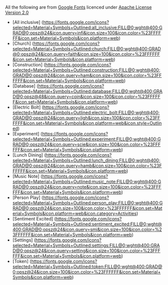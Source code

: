 All the following are from [Google Fonts](https://fonts.google.com/icons) licenced under [Apache License Version 2.0](https://www.apache.org/licenses/LICENSE-2.0.txt)

* [All inclusive] (https://fonts.google.com/icons?selected=Material+Symbols+Outlined:all_inclusive:FILL@0;wght@400;GRAD@0;opsz@24&icon.query=infi&icon.size=100&icon.color=%23FFFFFF&icon.set=Material+Symbols&icon.platform=web)  
* [Church] (https://fonts.google.com/icons?selected=Material+Symbols+Outlined:church:FILL@0;wght@400;GRAD@0;opsz@24&icon.query=faith&icon.size=100&icon.color=%23FFFFFF&icon.set=Material+Symbols&icon.platform=web)  
* [Construction] (https://fonts.google.com/icons?selected=Material+Symbols+Outlined:construction:FILL@0;wght@400;GRAD@0;opsz@24&icon.query=ham&icon.size=100&icon.color=%23FFFFFF&icon.set=Material+Symbols&icon.platform=web)  
* [Database] (https://fonts.google.com/icons?selected=Material+Symbols+Outlined:database:FILL@0;wght@400;GRAD@0;opsz@48&icon.query=coin&icon.size=100&icon.color=%23FFFFFF&icon.set=Material+Symbols&icon.platform=web)  
* [Electric Bolt] (https://fonts.google.com/icons?selected=Material+Symbols+Outlined:electric_bolt:FILL@0;wght@400;GRAD@0;opsz@24&icon.query=ligh&icon.size=100&icon.color=%23FFFFFF&icon.set=Material+Symbols&icon.platform=web&icon.style=Outlined)  
* [Experiment] (https://fonts.google.com/icons?selected=Material+Symbols+Outlined:experiment:FILL@0;wght@400;GRAD@0;opsz@24&icon.query=scie&icon.size=100&icon.color=%23FFFFFF&icon.set=Material+Symbols&icon.platform=web)  
* [Lunch Dining] (https://fonts.google.com/icons?selected=Material+Symbols+Outlined:lunch_dining:FILL@0;wght@400;GRAD@0;opsz@24&icon.query=hamb&icon.size=100&icon.color=%23FFFFFF&icon.set=Material+Symbols&icon.platform=web)  
* [Music Note] (https://fonts.google.com/icons?selected=Material+Symbols+Outlined:music_note:FILL@0;wght@400;GRAD@0;opsz@24&icon.query=note&icon.size=100&icon.color=%23FFFFFF&icon.set=Material+Symbols&icon.platform=web)  
* [Person Play] (https://fonts.google.com/icons?selected=Material+Symbols+Outlined:person_play:FILL@0;wght@400;GRAD@0;opsz@24&icon.size=100&icon.color=%23FFFFFF&icon.set=Material+Symbols&icon.platform=web&icon.category=Activities)  
* [Sentiment Excited] (https://fonts.google.com/icons?selected=Material+Symbols+Outlined:sentiment_excited:FILL@0;wght@400;GRAD@0;opsz@24&icon.query=smi&icon.size=100&icon.color=%23FFFFFF&icon.set=Material+Symbols&icon.platform=web)  
* [Settings] (https://fonts.google.com/icons?selected=Material+Symbols+Outlined:settings:FILL@0;wght@400;GRAD@0;opsz@24&icon.query=setting&icon.size=100&icon.color=%23FFFFFF&icon.set=Material+Symbols&icon.platform=web)  
* [Token] (https://fonts.google.com/icons?selected=Material+Symbols+Outlined:token:FILL@0;wght@400;GRAD@0;opsz@24&icon.size=100&icon.color=%23FFFFFF&icon.set=Material+Symbols&icon.platform=web)